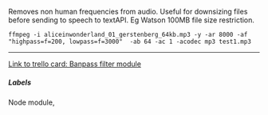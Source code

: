 Removes non human frequencies from audio. 
Useful for downsizing files before sending to speech to textAPI. 
Eg Watson 100MB file size restriction. 

```
ffmpeg -i aliceinwonderland_01_gerstenberg_64kb.mp3 -y -ar 8000 -af "highpass=f=200, lowpass=f=3000"  -ab 64 -ac 1 -acodec mp3 test1.mp3
```

---

[Link to trello card: Banpass filter module](https://trello.com/c/DSNkuO3C)

##### Labels

Node module, 